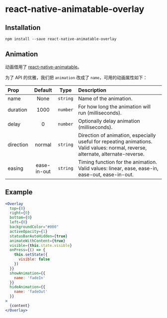# react-native-animatable-overlay

## Installation

```shell
npm install --save react-native-animatable-overlay
```

## Animation

动画借用了 [react-native-animatable](https://github.com/oblador/react-native-animatable#properties)。

为了 API 的优雅，我们把 `animation` 改成了 `name`，可用的动画属性如下：

| Prop       | Default     | Type     | Description                                         |
| :--------- |:-----------:| :-------:| :---------------------------------------------------|
| name       | None        | `string` | Name of the animation.                              |
| duration   | 1000        | `number` | For how long the animation will run (milliseconds). |
| delay      | 0           | `number` | Optionally delay animation (milliseconds).          |
| direction  | normal      | `string` | Direction of animation, especially useful for repeating animations. Valid values: normal, reverse, alternate, alternate-reverse.         |
| easing     | ease-in-out | `string` | Timing function for the animation. Valid values: linear, ease, ease-in, ease-out, ease-in-out.          |

## Example

```jsx
<Overlay
  top={0}
  right={0}
  bottom={0}
  left={0}
  backgroundColor="#000"
  activeOpacity={1}
  statusBarAutoHidden={true}
  animateWithContent={true}
  visible={this.state.visible}
  onPress={() => {
    this.setState({
      visible: false
    })
  }}
  showAnimation={{
    name: 'fadeIn'
  }}
  hideAnimation={{
    name: 'fadeOut'
  }}
>
  {content}
</Overlay>
```
